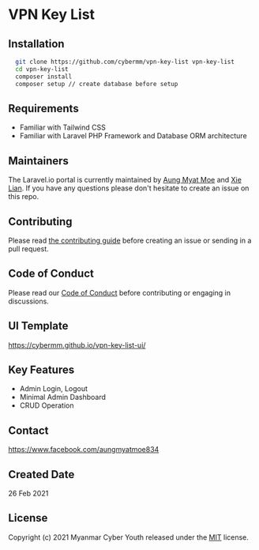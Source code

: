 # VPN Key List

## Installation
  ```bash
    git clone https://github.com/cybermm/vpn-key-list vpn-key-list
    cd vpn-key-list
    composer install
    composer setup // create database before setup
  ```

## Requirements

- Familiar with Tailwind CSS 
- Familiar with Laravel PHP Framework and Database ORM architecture

## Maintainers
The Laravel.io portal is currently maintained by [Aung Myat Moe](https://github.com/amm834) and [Xie Lian](https://github.com/prxilian). If you have any questions please don't hesitate to create an issue on this repo.

## Contributing
Please read [the contributing guide](CONTRIBUTING.md) before creating an issue or sending in a pull request.

## Code of Conduct
Please read our [Code of Conduct](CODE_OF_CONDUCT.md) before contributing or engaging in discussions.

## UI Template
https://cybermm.github.io/vpn-key-list-ui/


## Key Features

- Admin Login, Logout
- Minimal Admin Dashboard
- CRUD Operation 

## Contact
https://www.facebook.com/aungmyatmoe834

## Created Date

26 Feb 2021 

## License
Copyright (c) 2021 Myanmar Cyber Youth released under the [MIT](LICENSE.md) license.